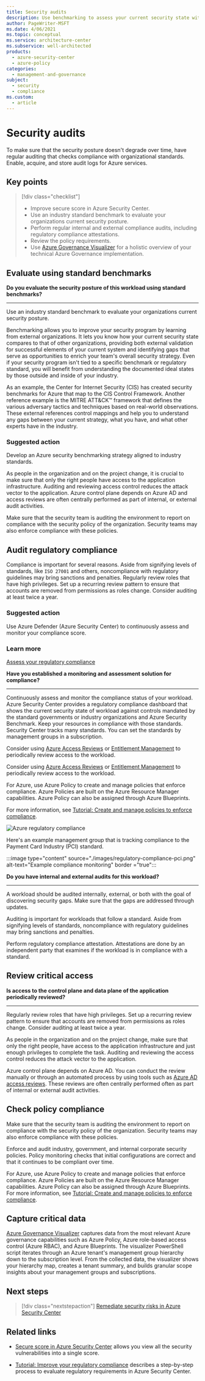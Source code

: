 ```yaml
---
title: Security audits
description: Use benchmarking to assess your current security state with respect to other organizations.
author: PageWriter-MSFT
ms.date: 4/06/2021
ms.topic: conceptual
ms.service: architecture-center
ms.subservice: well-architected
products:
  - azure-security-center
  - azure-policy
categories: 
  - management-and-governance
subject:
  - security
  - compliance
ms.custom:
  - article
---
```


# Security audits 


To make sure that the security posture doesn't degrade over time, have regular auditing that checks compliance with organizational standards. Enable, acquire, and store audit logs for Azure services.


## Key points
> [!div class="checklist"]
> - Improve secure score in Azure Security Center.
> - Use an industry standard benchmark to evaluate your organizations current security posture.
> - Perform regular internal and external compliance audits, including regulatory compliance attestations.
> - Review the policy requirements.
> - Use [Azure Governance Visualizer](https://github.com/microsoft/CloudAdoptionFramework/tree/master/govern/AzureGovernanceVisualizer) for a holistic overview of your technical Azure Governance implementation.

## Evaluate using standard benchmarks

**Do you evaluate the security posture of this workload using standard benchmarks?**
***

Use an industry standard benchmark to evaluate your organizations current
security posture. 

Benchmarking allows you to improve your security program by learning from
external organizations. It lets you know how your current security
state compares to that of other organizations, providing both external
validation for successful elements of your current system and identifying
gaps that serve as opportunities to enrich your team's overall security
strategy. Even if your security program isn't tied to a specific benchmark or
regulatory standard, you will benefit from understanding the documented ideal
states by those outside and inside of your industry.

As an example, the Center for Internet Security (CIS) has created security
benchmarks for Azure that map to the CIS Control Framework. Another
reference example is the MITRE ATT&CK&trade; framework that defines the various
adversary tactics and techniques based on real-world observations. These
external references control mappings and help you to understand any gaps between
your current strategy, what you have, and what other experts have in the industry.

### Suggested action
  
Develop an Azure security benchmarking strategy aligned to industry standards.

As people in the organization and on the project change, it is crucial to make sure that only the right people have access to the application infrastructure. Auditing and reviewing access control reduces the attack vector to the application. Azure control plane depends on Azure AD and access reviews are often centrally performed as part of internal, or external audit activities.

Make sure that the security team is auditing the environment to report on compliance with the security policy of the organization. Security teams may also enforce compliance with these policies. 

## Audit regulatory compliance
Compliance is important for several reasons. Aside from signifying levels of standards, like `ISO 27001` and others, noncompliance with regulatory guidelines may bring sanctions and penalties. Regularly review roles that have high privileges. Set up a recurring review pattern to ensure that accounts are removed from permissions as roles change. Consider auditing at least twice a year.

### Suggested action

Use Azure Defender (Azure Security Center) to continuously assess and monitor your compliance score.

### Learn more

[Assess your regulatory compliance](/azure/security-center/security-center-compliance-dashboard#assess-your-regulatory-compliance)


**Have you established a monitoring and assessment solution for compliance?**
***
Continuously assess and monitor the compliance status of your workload. Azure Security Center provides a regulatory compliance dashboard that shows the current security state of workload against controls mandated by the standard governments or industry organizations and Azure Security Benchmark. Keep your resources in compliance with those standards. Security Center tracks many standards. You can set the standards by management groups in a subscription.  

Consider using [Azure Access Reviews](/azure/active-directory/governance/access-reviews-overview) or [Entitlement Management](/azure/active-directory/governance/entitlement-management-overview) to periodically review access to the workload.

Consider using [Azure Access Reviews](/azure/active-directory/governance/access-reviews-overview) or [Entitlement Management](/azure/active-directory/governance/entitlement-management-overview) to periodically review access to the workload.

For Azure, use Azure Policy to create and manage policies that enforce compliance.  Azure Policies are built on the Azure Resource Manager capabilities.  Azure Policy can also be assigned through Azure Blueprints. 

For more information, see [Tutorial: Create and manage policies to enforce compliance](/azure/governance/policy/tutorials/create-and-manage).

![Azure regulatory compliance](images/regulatory-compliance.png)

Here's an example management group that is tracking compliance to the Payment Card Industry (PCI) standard.

:::image type="content" source="./images/regulatory-compliance-pci.png" alt-text="Example compliance monitoring" border ="true":::

**Do you have internal and external audits for this workload?**
***

A workload should be audited internally, external, or both with the goal of discovering security gaps. Make sure that the gaps are addressed through updates. 

Auditing is important for workloads that follow a standard. Aside from signifying levels of standards, noncompliance with regulatory guidelines may bring sanctions and penalties.

Perform regulatory compliance attestation. Attestations are done by an independent party that examines if the workload is in compliance with a standard. 

## Review critical access

**Is access to the control plane and data plane of the application periodically reviewed?**
***

Regularly review roles that have high privileges. Set up a recurring review pattern to ensure that accounts are removed from permissions as roles change. Consider auditing at least twice a year.

As people in the organization and on the project change, make sure that only the right people, have access to the application infrastructure and just enough privileges to complete the task. Auditing and reviewing the access control reduces the attack vector to the application. 

Azure control plane depends on Azure AD. You can conduct the review manually or through an automated process by using tools such as [Azure AD access reviews](/azure/active-directory/governance/create-access-review). These reviews are often centrally performed often as part of internal or external audit activities. 



## Check policy compliance

Make sure that the security team is auditing the environment to report on compliance with the security policy of the organization. Security teams may also enforce compliance with these policies. 

Enforce and audit industry, government, and internal corporate security policies. Policy monitoring checks that initial configurations are correct and that it continues to be compliant over time. 

For Azure, use Azure Policy to create and manage policies that enforce compliance. Azure Policies are built on the Azure Resource Manager capabilities. Azure Policy can also be assigned through Azure Blueprints. 
For more information, see [Tutorial: Create and manage policies to enforce compliance](/azure/governance/policy/tutorials/create-and-manage).

## Capture critical data

[Azure Governance Visualizer](https://github.com/microsoft/CloudAdoptionFramework/tree/master/govern/AzureGovernanceVisualizer) captures data from the most relevant Azure governance capabilities such as Azure Policy, Azure role-based access control (Azure RBAC), and Azure Blueprints. The visualizer PowerShell script iterates through an Azure tenant's management group hierarchy down to the subscription level. From the collected data, the visualizer shows your hierarchy map, creates a tenant summary, and builds granular scope insights about your management groups and subscriptions.


## Next steps
> [!div class="nextstepaction"]
> [Remediate security risks in Azure Security Center](monitor-logs-alerts.md)

## Related links

- [Secure score in Azure Security Center](/azure/security-center/secure-score-security-controls) allows you view all the security vulnerabilities into a single score.

- [Tutorial: Improve your regulatory compliance](/azure/security-center/security-center-compliance-dashboard) describes a step-by-step process to evaluate regulatory requirements in Azure Security Center.